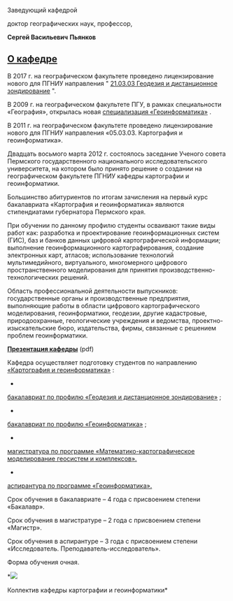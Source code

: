 Заведующий кафедрой
   

 доктор географических наук, профессор,
   

**Сергей Васильевич** 
**Пьянков** 
  


  
[О кафедре](http://www.psu.ru/fakultety/geograficheskij-fakultet/kafedry/kafedra-kartografii-i-geoinformatiki/o-kafedre)
-------------------------------------------------------------------------------------------------------




 В 2017 г. на географическом факультете проведено лицензирование нового для ПГНИУ направления "
 [21.03.03 Геодезия и дистанционное зондирование](http://www.psu.ru/fakultety/geograficheskij-fakultet/napravleniya-obrazovatelnoj-deyatelnosti/napravlenie-geodeziya-i-distantsionnoe-zondirovanie-bakalavriat) 
 ".
   

  

 В 2009 г. на географическом факультете ПГУ, в рамках специальности «География», открылась новая
 [специализация «Геоинформатика»](http://gis.psu.ru/%D0%BA%D0%B0%D1%84%D0%B5%D0%B4%D1%80%D0%B0-%D0%BA%D0%B0%D1%80%D1%82%D0%BE%D0%B3%D1%80%D0%B0%D1%84%D0%B8%D0%B8-%D0%B8-%D0%B3%D0%B5%D0%BE%D0%B8%D0%BD%D1%84%D0%BE%D1%80%D0%BC%D0%B0%D1%82%D0%B8%D0%BA/%D0%BD%D0%B0%D0%BF%D1%80%D0%B0%D0%B2%D0%BB%D0%B5%D0%BD%D0%B8%D0%B5-%D0%B3%D0%B5%D0%BE%D0%B8%D0%BD%D1%84%D0%BE%D1%80%D0%BC%D0%B0%D1%82%D0%B8%D0%BA%D0%B0/) 
 .
   

  

 В 2011 г. на географическом факультете проведено лицензирование нового для ПГНИУ направления «05.03.03. Картография и геоинформатика».
   

  

 Двадцать восьмого марта 2012 г. состоялось заседание Ученого совета Пермского государственного национального исследовательского университета, на котором было принято решение о создании на географическом факультете ПГНИУ кафедры картографии и геоинформатики.
   

  

 Большинство абитуриентов по итогам зачисления на первый курс бакалавриата «Картография и геоинформатика» являются стипендиатами губернатора Пермского края.
   

  

 При обучении по данному профилю студенты осваивают такие виды работ как: разработка и проектирование геоинформационных систем (ГИС), баз и банков данных цифровой картографической информации; выполнение геоинформационного картографирования, создание электронных карт, атласов; использование технологий мультимедийного, виртуального, многомерного цифрового пространственного моделирования для принятия производственно-технологических решений.
   

  

 Область профессиональной деятельности выпускников: государственные органы и производственные предприятия, выполняющие работы в области цифрового картографического моделирования, геоинформатики, геодезии, другие кадастровые, природоохранные, геологические учреждения и ведомства, проектно-изыскательские бюро, издательства, фирмы, связанные с решением проблем геоинформатики.
   

  

[**Презентация кафедры**](http://www.psu.ru/files/docs/fakultety/geo/prezentaciya-2023.pdf)
 (pdf)
   

  

 Кафедра осуществляет подготовку студентов по направлению
 [«Картография и геоинформатика»](http://www.psu.ru/fakultety/geograficheskij-fakultet/napravleniya-obrazovatelnoj-deyatelnosti/napravlenie-kartografiya-i-geoinformatika) 
 :
   

 -
 [бакалавриат по профилю «Геодезия и дистанционное зондирование»](http://www.psu.ru/fakultety/geograficheskij-fakultet/napravleniya-obrazovatelnoj-deyatelnosti/napravlenie-geodeziya-i-distantsionnoe-zondirovanie-bakalavriat) 
 ;
   

 -
 [бакалавриат по профилю «Геоинформатика»](http://www.psu.ru/fakultety/geograficheskij-fakultet/napravleniya-obrazovatelnoj-deyatelnosti/napravlenie-kartografiya-i-geoinformatika) 
 ;
   

 -
 [магистратура по программе «Математико-картографическое моделирование геосистем и комплексов».](http://www.psu.ru/fakultety/geograficheskij-fakultet/napravleniya-obrazovatelnoj-deyatelnosti/napravlenie-kartografiya-i-geoinformatika-magistratura) 
  

 -
 [аспирантура по программе «Геоинформатика».](http://www.psu.ru/fakultety/geograficheskij-fakultet/napravleniya-obrazovatelnoj-deyatelnosti/napravlenie-nauki-o-zemle-aspirantura#geoinfo) 
  

  

 Срок обучения в бакалавриате – 4 года с присвоением степени «Бакалавр».
   

 Срок обучения в магистратуре – 2 года с присвоением степени «Магистр».
   

 Срок обучения в аспирантуре – 3 года с присвоением степени «Исследователь. Преподаватель-исследователь».
   

  

 Форма обучения очная.
   


*![](http://www.psu.ru/files/images/fakultety/geography/kafedra-2023.jpg)
  

 Коллектив кафедры картографии и геоинформатики*